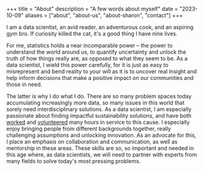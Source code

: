 +++
title = "About"
description = "A few words about myself"
date = "2023-10-09"
aliases = ["about", "about-us", "about-sharon", "contact"]
+++

I am a data scientist, an avid reader, an adventurous cook, and an aspiring gym bro. If curiosity killed the cat, it's a good thing I have nine lives.

For me, statistics holds a near incomparable power – the power to understand the world around us, to quantify uncertainty and unlock the truth of how things really are, as opposed to what they seem to be. As a data scientist, I wield this power carefully, for it is just as easy to misrepresent and bend reality to your will as it is to uncover real insight and help inform decisions that make a positive impact on our communities and those in need.

The latter is why I do what I do. There are so many problem spaces today accumulating increasingly more data, so many issues in this world that sorely need interdisciplinary solutions. As a data scientist, I am especially passionate about finding impactful sustainability solutions, and have both [worked](https://www.indigoag.com) and [volunteered](https://www.climatechange.ai) many hours in service to this cause. I especially enjoy bringing people from different backgrounds together, really challenging assumptions and unlocking innovation. As an advocate for this, I place an emphasis on collaboration and communication, as well as mentorship in these areas. These skills are so, so important and needed in this age where, as data scientists, we will need to partner with experts from many fields to solve today's most pressing problems.